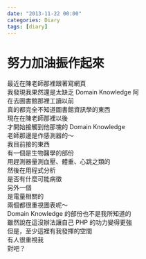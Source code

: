 ```yaml
---
date: "2013-11-22 00:00"
categories: Diary
tags: [diary]
---
```

# 努力加油振作起來

最近在陳老師那裡跟著寫網頁  
我發現我果然還是太缺乏 Domain Knowledge 阿  
在去圖書館那裡工讀以前  
真的都完全不知道圖書館資訊學的東西  
現在在陳老師那裡以後  
才開始接觸到他那塊的 Domain Knowledge  
老師那邊是作感測器的～  
我目前接的東西  
有一個是生物醫學的部份  
用趕測器量測血壓、體重、心跳之類的  
然後在用程式分析  
是否有什麼可能病徵  
另外一個  
是電量相關的  
兩個都很重視圖表呢～  
Domain Knowledge 的部份也不是我所知道的  
雖然說在這沒辦法讓自己 PHP 的功力變得更強  
但是，至少這裡有我發揮的空間  
有人很重視我  
對吧？  
